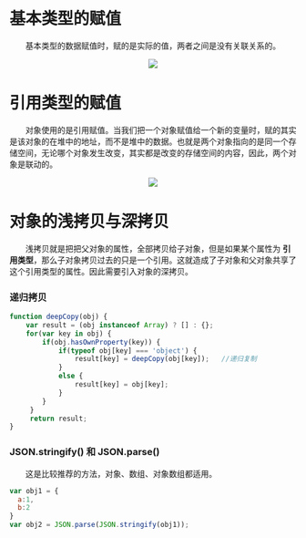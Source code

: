 # 基本类型的赋值
　　基本类型的数据赋值时，赋的是实际的值，两者之间是没有关联关系的。
  <div align="center">
  <img src="https://github.com/TanYJie/Technology-Stack-Interview-Experience/blob/master/JavaScript/image/基本类型赋值.png" />
  </div>
  
# 引用类型的赋值
　　对象使用的是引用赋值。当我们把一个对象赋值给一个新的变量时，赋的其实是该对象的在堆中的地址，而不是堆中的数据。也就是两个对象指向的是同一个存储空间，无论哪个对象发生改变，其实都是改变的存储空间的内容，因此，两个对象是联动的。
  <div align="center">
  <img src="https://github.com/TanYJie/Technology-Stack-Interview-Experience/blob/master/JavaScript/image/引用类型赋值.png" />
  </div>

# 对象的浅拷贝与深拷贝
　　浅拷贝就是把把父对象的属性，全部拷贝给子对象，但是如果某个属性为 **引用类型**，那么子对象拷贝过去的只是一个引用。这就造成了子对象和父对象共享了这个引用类型的属性。因此需要引入对象的深拷贝。
<br>

### 递归拷贝
```javascript
function deepCopy(obj) {
    var result = (obj instanceof Array) ? [] : {};
    for(var key in obj) {
        if(obj.hasOwnProperty(key)) {
            if(typeof obj[key] === 'object') {
                result[key] = deepCopy(obj[key]);   //递归复制
            } 
            else {
                result[key] = obj[key];
            }
        }
     }
     return result;
}
```

### JSON.stringify() 和 JSON.parse()
　　这是比较推荐的方法，对象、数组、对象数组都适用。
```javascript
var obj1 = {
  a:1,
  b:2
}
var obj2 = JSON.parse(JSON.stringify(obj1));
```
